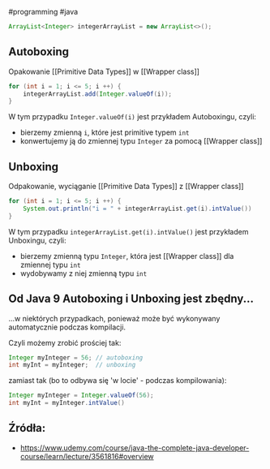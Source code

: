 #programming #java

```java
ArrayList<Integer> integerArrayList = new ArrayList<>();  
```

## Autoboxing
Opakowanie [[Primitive Data Types]] w [[Wrapper class]]

```java
for (int i = 1; i <= 5; i ++) {  
    integerArrayList.add(Integer.valueOf(i));
}
```

W tym przypadku `Integer.valueOf(i)` jest przykładem Autoboxingu, czyli:
- bierzemy zmienną `i`, które jest primitive typem `int`
- konwertujemy ją do zmiennej typu `Integer` za pomocą [[Wrapper class]]


## Unboxing
Odpakowanie, wyciąganie [[Primitive Data Types]] z [[Wrapper class]]

```java
for (int i = 1; i <= 5; i ++) {  
    System.out.println("i = " + integerArrayList.get(i).intValue())
}
```

W tym przypadku `integerArrayList.get(i).intValue()` jest przykładem Unboxingu, czyli:
- bierzemy zmienną typu `Integer`, która jest [[Wrapper class]] dla zmiennej typu `int`
- wydobywamy z niej zmienną typu `int`

## Od Java 9  Autoboxing i Unboxing jest zbędny...
...w niektórych przypadkach, ponieważ może być wykonywany automatycznie podczas kompilacji.

Czyli możemy zrobić prościej tak:
```java
Integer myInteger = 56; // autoboxing
int myInt = myInteger;  // unboxing
```
zamiast tak (bo to odbywa się 'w locie' - podczas kompilowania):
```java
Integer myInteger = Integer.valueOf(56);  
int myInt = myInteger.intValue()
```

## Źródła:
- https://www.udemy.com/course/java-the-complete-java-developer-course/learn/lecture/3561816#overview